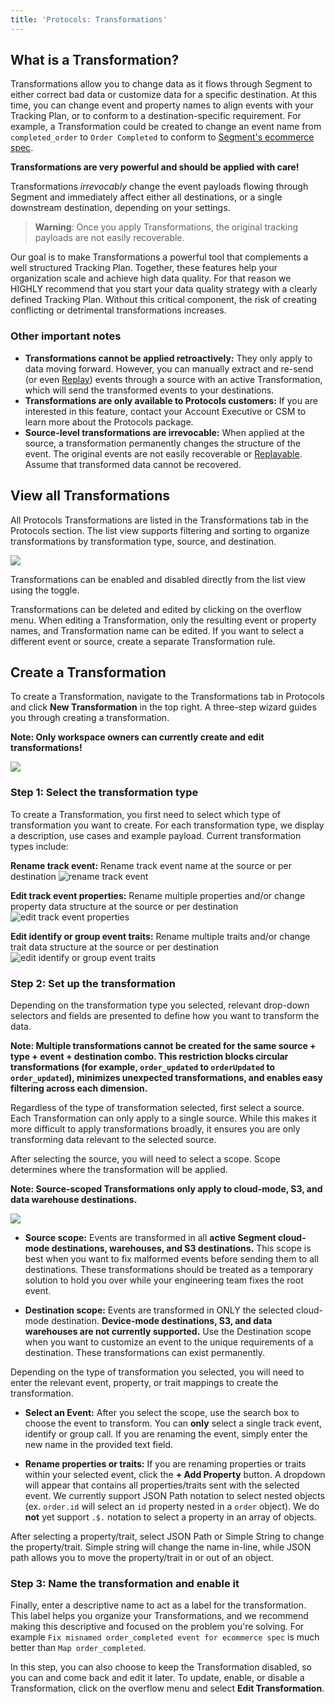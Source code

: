 ```yaml
---
title: 'Protocols: Transformations'
---
```


## What is a Transformation?

Transformations allow you to change data as it flows through Segment to either correct bad data or customize data for a specific destination. At this time, you can change event and property names to align events with your Tracking Plan, or to conform to a destination-specific requirement. For example, a Transformation could be created to change an event name from `completed_order` to `Order Completed` to conform to [Segment's ecommerce spec](/docs/connections/spec/ecommerce/v2/#order-completed).

**Transformations are very powerful and should be applied with care!**

Transformations _irrevocably_ change the event payloads flowing through Segment and immediately affect either all destinations, or a single downstream destination, depending on your settings.

> **Warning**: Once you apply Transformations, the original tracking payloads are not easily recoverable.

Our goal is to make Transformations a powerful tool that complements a well structured Tracking Plan. Together, these features help your organization scale and achieve high data quality. For that reason we HIGHLY recommend that you start your data quality strategy with a clearly defined Tracking Plan. Without this critical component, the risk of creating conflicting or detrimental transformations increases.

### Other important notes

- **Transformations cannot be applied retroactively:** They only apply to data moving forward. However, you can manually extract and re-send (or even [Replay](/docs/guides/general/what-is-replay)) events through a source with an active Transformation, which will send the transformed events to your destinations.
- **Transformations are only available to Protocols customers:** If you are interested in this feature, contact your Account Executive or CSM to learn more about the Protocols package.
- **Source-level transformations are irrevocable:** When applied at the source, a transformation permanently changes the structure of the event. The original events are not easily recoverable or [Replayable](/docs/guides/general/what-is-replay). Assume that transformed data cannot be recovered.


## View all Transformations

All Protocols Transformations are listed in the Transformations tab in the Protocols section. The list view supports filtering and sorting to organize transformations by transformation type, source, and destination.

![](images/transformation_list_view.png)

Transformations can be enabled and disabled directly from the list view using the toggle.

Transformations can be deleted and edited by clicking on the overflow menu. When editing a Transformation, only the resulting event or property names, and Transformation name can be edited. If you want to select a different event or source, create a separate Transformation rule.

## Create a Transformation

To create a Transformation, navigate to the Transformations tab in Protocols and click **New Transformation** in the top right. A three-step wizard guides you through creating a transformation.

**Note: Only workspace owners can currently create and edit transformations!**

![](images/transformation_wizard.png)

### Step 1: Select the transformation type

To create a Transformation, you first need to select which type of transformation you want to create. For each transformation type, we display a description, use cases and example payload. Current transformation types include:

**Rename track event:** Rename track event name at the source or per destination
![rename track event](images/event-rename-example.png)

**Edit track event properties:** Rename multiple properties and/or change property data structure at the source or per destination
![edit track event properties](images/property-example.png)

**Edit identify or group event traits:** Rename multiple traits and/or change trait data structure at the source or per destination
![edit identify or group event traits](images/traits-example.png)

### Step 2: Set up the transformation

Depending on the transformation type you selected, relevant drop-down selectors and fields are presented to define how you want to transform the data.

**Note: Multiple transformations cannot be created for the same source + type + event + destination combo. This restriction blocks circular transformations (for example, `order_updated` to `orderUpdated` to `order_updated`), minimizes unexpected transformations, and enables easy filtering across each dimension.**

Regardless of the type of transformation selected, first select a source. Each Transformation can only apply to a single source. While this makes it more difficult to apply transformations broadly, it ensures you are only transforming data relevant to the selected source.


After selecting the source, you will need to select a scope. Scope determines where the transformation will be applied.

**Note: Source-scoped Transformations only apply to cloud-mode, S3, and data warehouse destinations.**

![](images/transformation_scope.png)

* **Source scope:**
Events are transformed in all **active Segment cloud-mode destinations, warehouses, and S3 destinations.** This scope is best when you want to fix malformed events before sending them to all destinations. These transformations should be treated as a temporary solution to hold you over while your engineering team fixes the root event.

* **Destination scope:**
Events are transformed in ONLY the selected cloud-mode destination. **Device-mode destinations, S3, and data warehouses are not currently supported.** Use the Destination scope when you want to customize an event to the unique requirements of a destination. These transformations can exist permanently.

Depending on the type of transformation you selected, you will need to enter the relevant event, property, or trait mappings to create the transformation.

* **Select an Event:**
After you select the scope, use the search box to choose the event to transform. You can **only** select a single track event, identify or group call. If you are renaming the event, simply enter the new name in the provided text field.

* **Rename properties or traits:**
If you are renaming properties or traits within your selected event, click the **+ Add Property** button. A dropdown will appear that contains all properties/traits sent with the selected event. We currently support JSON Path notation to select nested objects (ex. `order.id` will select an `id` property nested in a `order` object). We do **not** yet support `.$.` notation to select a property in an array of objects.

After selecting a property/trait, select JSON Path or Simple String to change the property/trait. Simple string will change the name in-line, while JSON path allows you to move the property/trait in or out of an object.

### Step 3: Name the transformation and enable it

Finally, enter a descriptive name to act as a label for the transformation. This label helps you organize your Transformations, and we recommend making this descriptive and focused on the problem you're solving. For example `Fix misnamed order_completed event for ecommerce spec` is much better than `Map order_completed`.

In this step, you can also choose to keep the Transformation disabled, so you can and come back and edit it later. To update, enable, or disable a Transformation, click on the overflow menu and select **Edit Transformation**.
